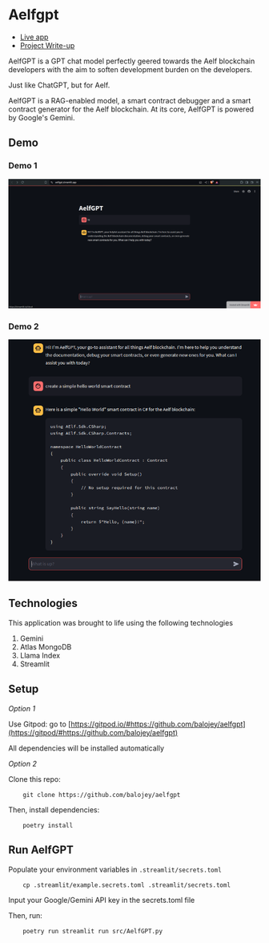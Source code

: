 # Aelfgpt

- [Live app](https://aelfgpt.streamlit.app/)
- [Project Write-up](https://docs.google.com/document/d/1vR78O-UIJacbcr--iBRC22RuUVh2ljKczsMR8i414Ns/edit?usp=sharing)

AelfGPT is a GPT chat model perfectly geered towards the Aelf blockchain developers with the aim to soften development burden on the developers.

Just like ChatGPT, but for Aelf.

AelfGPT is a RAG-enabled model, a smart contract debugger and a smart contract generator for the Aelf blockchain. At its core, AelfGPT is powered by Google's Gemini.

## Demo
### Demo 1
![alt text](assets/aelfgpt-1.png "AelfGPT demo 1")

### Demo 2
![alt text](assets/aelfgpt-3.png "AelfGPT demo 2")

## Technologies

This application was brought to life using the following technologies

1. Gemini
2. Atlas MongoDB
3. Llama Index
4. Streamlit

## Setup

*Option 1*

Use Gitpod: go to [https://gitpod.io/#https://github.com/balojey/aelfgpt](https://gitpod/#https://github.com/balojey/aelfgpt)

All dependencies will be installed automatically

*Option 2*

Clone this repo:
```
    git clone https://github.com/balojey/aelfgpt
```

Then, install dependencies:
```
    poetry install
```

## Run AelfGPT

Populate your environment variables in `.streamlit/secrets.toml`

```
    cp .streamlit/example.secrets.toml .streamlit/secrets.toml
```

Input your Google/Gemini API key in the secrets.toml file

Then, run:
```
    poetry run streamlit run src/AelfGPT.py
```
